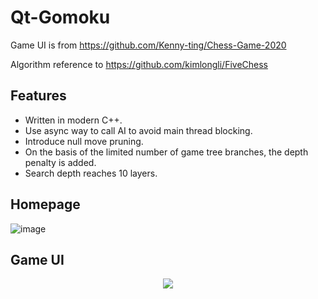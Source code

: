 # Qt-Gomoku
Game UI is from https://github.com/Kenny-ting/Chess-Game-2020

Algorithm reference to https://github.com/kimlongli/FiveChess
## Features
- Written in modern C++.
- Use async way to call AI to avoid main thread blocking.
- Introduce null move pruning.
- On the basis of the limited number of game tree branches, the depth penalty is added.
- Search depth reaches 10 layers.
## Homepage
![image](https://github.com/SXKA/Qt-gobang/blob/master/Qt-gobang/resource/picture/mainwindow.png)
## Game UI
<div align=center><img src=https://github.com/SXKA/Qt-gobang/blob/master/Qt-gobang/resource/picture/gamewindow.png></div>
